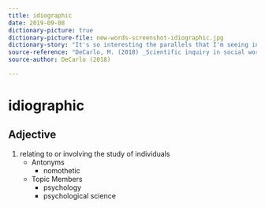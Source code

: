 ```yaml
---
title: idiographic
date: 2019-09-08
dictionary-picture: true
dictionary-picture-file: new-words-screenshot-idiographic.jpg
dictionary-story: "It's so interesting the parallels that I'm seeing in-between my teaching and my Ph.D. program. "
source-reference: "DeCarlo, M. (2018) _Scientific inquiry in social work_. Retrieved from https://scientificinquiryinsocialwork.pressbooks.com"
source-author: DeCarlo (2018)

---
```



# idiographic


## Adjective

1. relating to or involving the study of individuals
	- Antonyms
		- nomothetic
	- Topic Members
		- psychology
		- psychological science